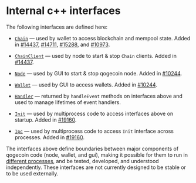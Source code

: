 # Internal c++ interfaces

The following interfaces are defined here:

* [`Chain`](chain.h) — used by wallet to access blockchain and mempool state. Added in [#14437](https://github.com/qogecoin/qogecoin/pull/14437), [#14711](https://github.com/qogecoin/qogecoin/pull/14711), [#15288](https://github.com/qogecoin/qogecoin/pull/15288), and [#10973](https://github.com/qogecoin/qogecoin/pull/10973).

* [`ChainClient`](chain.h) — used by node to start & stop `Chain` clients. Added in [#14437](https://github.com/qogecoin/qogecoin/pull/14437).

* [`Node`](node.h) — used by GUI to start & stop qogecoin node. Added in [#10244](https://github.com/qogecoin/qogecoin/pull/10244).

* [`Wallet`](wallet.h) — used by GUI to access wallets. Added in [#10244](https://github.com/qogecoin/qogecoin/pull/10244).

* [`Handler`](handler.h) — returned by `handleEvent` methods on interfaces above and used to manage lifetimes of event handlers.

* [`Init`](init.h) — used by multiprocess code to access interfaces above on startup. Added in [#19160](https://github.com/qogecoin/qogecoin/pull/19160).

* [`Ipc`](ipc.h) — used by multiprocess code to access `Init` interface across processes. Added in [#19160](https://github.com/qogecoin/qogecoin/pull/19160).

The interfaces above define boundaries between major components of qogecoin code (node, wallet, and gui), making it possible for them to run in [different processes](../../doc/multiprocess.md), and be tested, developed, and understood independently. These interfaces are not currently designed to be stable or to be used externally.
